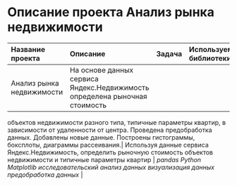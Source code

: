 # Описание проекта Анализ рынка недвижимости

| Название проекта | Описание | Задача |Используемые библиотеки | 
| :---------------------- | :---------------------- | :---------------------- | :---------------------- |
| Анализ рынка недвижимости | На основе данных сервиса Яндекс.Недвижимость определена рыночная стоимость
объектов недвижимости разного типа, типичные параметры квартир, в зависимости от
удаленности от центра. Проведена предобработка данных. Добавлены новые данные.
Построены гистограммы, боксплоты, диаграммы рассеивания.| Используя данные сервиса Яндекс.Недвижимость, определить рыночную стоимость объектов недвижимости и типичные параметры квартир | *pandas* *Python* *Matplotlib* *исследовательский анализ данных* *визуализация данных* *предобработка данных* |
